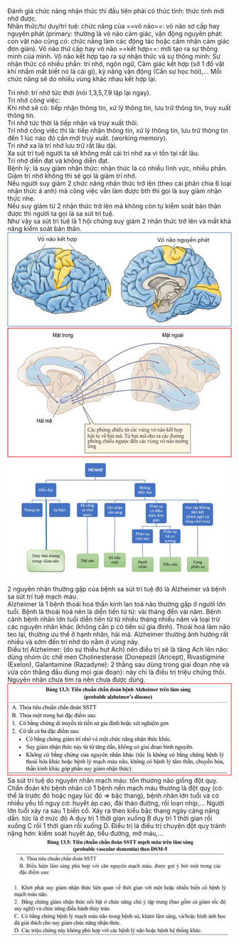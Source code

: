 Đánh giá chức năng nhận thức thì đầu tiên phải có thức tỉnh: thức tỉnh mới nhớ được.  
Nhận thức/tư duy/trí tuệ: chức năng của ==võ não==: võ não sơ cấp hay nguyên phát (primary: thường là vỏ não cảm giác, vận động nguyên phát: con vật nào cũng có: chức năng làm các động tác hoặc cảm nhận cảm giác đơn giản). Võ não thứ cấp hay võ não ==kết hợp==: mới tạo ra sự thông minh của mình. Võ não kết hợp tạo ra sự nhận thức và sự thông minh: Sự nhận thức có nhiều phần: trí nhớ, ngôn ngữ, Cảm giác kết hợp (sờ 1 đồ vật khi nhắm mắt biết nó là cái gì), kỹ năng vận động (Cần sự học hỏi),… Mỗi chức năng sẽ do nhiều vùng khác nhau kết hợp lại.  
  
Trí nhớ: trí nhớ tức thời (nói 1,3,5,7,9 lặp lại ngay).  
Trí nhớ công việc:  
Khi nhớ sẽ có: tiếp nhận thông tin, xử lý thông tin, lưu trữ thông tin, truy xuất thông tin.  
Trí nhớ tức thời là tiếp nhận và truy xuất thôi.  
Trí nhớ công việc thì là: tiếp nhận thông tin, xử lý thông tin, lưu trữ thông tin đến 1 lúc nào đó cần mới truy xuất. (working memory).  
Trí nhớ xa là trí nhớ lưu trữ rất lâu dài.  
Xa sút trí tuệ người ta sẽ không mất cái trí nhớ xa vì tồn tại rất lâu.  
Trí nhớ diễn đạt và không diễn đạt.  
Bệnh lý: là suy giảm nhận thức: nhận thức là có nhiều lĩnh vực, nhiều phần.  
Giảm trí nhớ không thì sẽ gọi là giảm trí nhớ.  
Nếu người suy giảm 2 chức năng nhận thức trở lên (theo cái phân chia 6 loại nhận thức á anh) mà công việc vẫn làm được bth thì gọi là suy giảm nhận thức nhẹ.  
Nếu suy giảm từ 2 nhận thức trở lên mà không còn tự kiểm soát bản thân được thì người ta gọi là sa sút trí tuệ.  
Như vậy sa sút trí tuệ là 1 hội chứng suy giảm 2 nhận thức trở lên và mất khả năng kiểm soát bản thân.  
![NỘI THẦN KINH-1687351084618.jpeg](../../../200%20Files/image/image/N%E1%BB%98I%20TH%E1%BA%A6N%20KINH-1687351084618.jpeg)  
![NỘI THẦN KINH-1687351088989.jpeg](../../../200%20Files/image/image/N%E1%BB%98I%20TH%E1%BA%A6N%20KINH-1687351088989.jpeg)  
![NỘI THẦN KINH-1687351093139.jpeg](../../../200%20Files/image/image/N%E1%BB%98I%20TH%E1%BA%A6N%20KINH-1687351093139.jpeg)  
  
2 nguyên nhân thường gặp của bệnh sa sút trí tuệ đó là Alzheimer và bệnh sa sút trí tuệ mạch máu.  
Alzheimer là 1 bệnh thoái hoá thần kinh lan toả não thường gặp ở người lớn tuổi. Bệnh là thoái hoá nên là diễn tiến từ từ: vài tháng đến vài năm. Bệnh cảnh bệnh nhân lớn tuổi diễn tiến từ từ nhiều tháng nhiều năm và loại trừ các nguyên nhân khác (không cần p có tiền sử gia đình). Thoái hoá làm não teo lại, thường ưu thế ở hạnh nhân, hải mã. Alzheimer thường ảnh hưởng rất nhiều và sớm đến trí nhớ do nằm ở vùng này.  
Điều trị Alzheimer: (do sự thiếu hụt Ach) nên điều trị sẽ là tăng Ach lên não: dùng nhóm ức chế men Cholinesterase (Donepezil (Aricept), Rivastigmine (Exelon), Galantamine (Razadyne): 2 thằng sau dùng trong giai đoạn nhẹ và vừa còn thằng đầu dùng mọi giai đoạn): này chỉ là điều trị triệu chứng thôi. Nguyên nhân chưa tìm ra nên chưa được dùng.  
![NỘI THẦN KINH-1687351102313.jpeg](../../../200%20Files/image/image/N%E1%BB%98I%20TH%E1%BA%A6N%20KINH-1687351102313.jpeg)  
Sa sút trí tuệ do nguyên nhân mạch máu: tổn thương não giống đột quỵ. Chẩn đoán khi bệnh nhân có 1 bệnh nền mạch máu thương là đột quỵ (có thể là trước đó hoặc ngay lúc đó => bậc thang), bệnh nhân lớn tuổi và có nhiều yếu tố nguy cơ: huyết áp cao, đái tháo đường, rối loạn nhịp,… Người lớn tuổi xảy ra sau 1 biến cố. Xảy ra theo kiểu bậc thang ngày càng năng dần. tức là ở mức độ A duy trì 1 thời gian xuống B duy trì 1 thời gian rồi xuống C rồi 1 thời gian rồi xuống D. Điều trị là điều trị chuyện đột quỵ tránh nặng hơn: kiểm soát huyết áp, tiểu đường, mỡ máu,…  
![NỘI THẦN KINH-1687351134524.jpeg](../../../200%20Files/image/image/N%E1%BB%98I%20TH%E1%BA%A6N%20KINH-1687351134524.jpeg)
